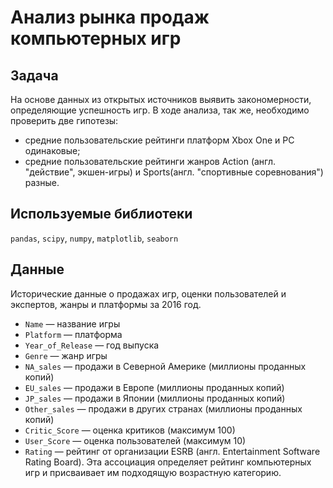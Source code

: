 # Анализ рынка продаж компьютерных игр

## Задача

На основе данных из открытых источников выявить закономерности, определяющие успешность игр.
В ходе анализа, так же, необходимо проверить две гипотезы:
- средние пользовательские рейтинги платформ Xbox One и PC одинаковые;
- средние пользовательские рейтинги жанров Action (англ. "действие", экшен-игры) и Sports(англ. "спортивные соревнования") разные.

## Используемые библиотеки

<code>pandas</code>, <code>scipy</code>, <code>numpy</code>, <code>matplotlib</code>, <code>seaborn</code>

## Данные

Исторические данные о продажах игр, оценки пользователей и экспертов, жанры и платформы за 2016 год.
- <code>Name</code> — название игры
- <code>Platform</code> — платформа
- <code>Year_of_Release</code> — год выпуска
- <code>Genre</code> — жанр игры
- <code>NA_sales</code> — продажи в Северной Америке (миллионы проданных копий)
- <code>EU_sales</code> — продажи в Европе (миллионы проданных копий)
- <code>JP_sales</code> — продажи в Японии (миллионы проданных копий)
- <code>Other_sales</code> — продажи в других странах (миллионы проданных копий)
- <code>Critic_Score</code> — оценка критиков (максимум 100)
- <code>User_Score</code> — оценка пользователей (максимум 10)
- <code>Rating</code> — рейтинг от организации ESRB (англ. Entertainment Software Rating Board). Эта ассоциация определяет рейтинг компьютерных игр и присваивает им подходящую возрастную категорию.

